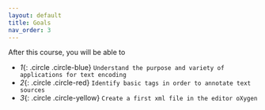 ```yaml
---
layout: default
title: Goals
nav_order: 3
---
```




After this course, you will be able to

* *1*{: .circle .circle-blue} `Understand the purpose and variety of applications for text encoding`
* *2*{: .circle .circle-red} `Identify basic tags in order to annotate text sources `
* *3*{: .circle .circle-yellow} `Create a first xml file in the editor oXygen`




